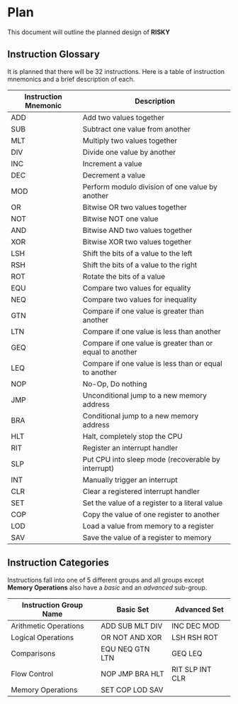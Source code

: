 # Plan
This document will outline the planned design of **RISKY**

## Instruction Glossary
It is planned that there will be 32 instructions. Here is a table of instruction mnemonics and a brief description of each.

| Instruction Mnemonic | Description                                              |
| -------------------- | -------------------------------------------------------- |
| ADD                  | Add two values together                                  |
| SUB                  | Subtract one value from another                          |
| MLT                  | Multiply two values together                             |
| DIV                  | Divide one value by another                              |
| INC                  | Increment a value                                        |
| DEC                  | Decrement a value                                        |
| MOD                  | Perform modulo division of one value by another          |
| OR                   | Bitwise OR two values together                           |
| NOT                  | Bitwise NOT one value                                    |
| AND                  | Bitwise AND two values together                          |
| XOR                  | Bitwise XOR two values together                          |
| LSH                  | Shift the bits of a value to the left                    |
| RSH                  | Shift the bits of a value to the right                   |
| ROT                  | Rotate the bits of a value                               |
| EQU                  | Compare two values for equality                          |
| NEQ                  | Compare two values for inequality                        |
| GTN                  | Compare if one value is greater than another             |
| LTN                  | Compare if one value is less than another                |
| GEQ                  | Compare if one value is greater than or equal to another |
| LEQ                  | Compare if one value is less than or equal to another    |
| NOP                  | No-Op, Do nothing                                        |
| JMP                  | Unconditional jump to a new memory address               |
| BRA                  | Conditional jump to a new memory address                 |
| HLT                  | Halt, completely stop the CPU                            |
| RIT                  | Register an interrupt handler                            |
| SLP                  | Put CPU into sleep mode (recoverable by interrupt)       |
| INT                  | Manually trigger an interrupt                            |
| CLR                  | Clear a registered interrupt handler                     |
| SET                  | Set the value of a register to a literal value           |
| COP                  | Copy the value of one register to another                |
| LOD                  | Load a value from memory to a register                   |
| SAV                  | Save the value of a register to memory                   |

## Instruction Categories
Instructions fall into one of 5 different groups and all groups except **Memory Operations** also have a *basic* and an *advanced* sub-group.

| Instruction Group Name | Basic Set       | Advanced Set    |
| ---------------------- | --------------- | --------------- |
| Arithmetic Operations  | ADD SUB MLT DIV | INC DEC MOD     |
| Logical Operations     | OR NOT AND XOR  | LSH RSH ROT     |
| Comparisons            | EQU NEQ GTN LTN | GEQ LEQ         |
| Flow Control           | NOP JMP BRA HLT | RIT SLP INT CLR |
| Memory Operations      | SET COP LOD SAV |                 |
